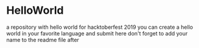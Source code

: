 # HelloWorld
a repository with hello world for hacktoberfest 2019
you can create a hello world in your favorite language and submit here
don't forget to add your name to the readme file after
